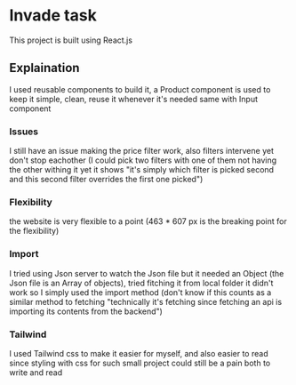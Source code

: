 # Invade task

This project is built using React.js

## Explaination

I used reusable components to build it, a Product component is used to keep it simple, clean, reuse it whenever it's needed 
same with Input component

### Issues 

I still have an issue making the price filter work, also filters intervene yet don't stop eachother (I could pick two filters with one of them not having the other withing it yet it shows "it's simply which filter is picked second and this second filter overrides the first one picked")

### Flexibility 

 the website is very flexible to a point (463 * 607 px is the breaking point for the flexibility)

 ### Import

 I tried using Json server to watch the Json file but it needed an Object (the Json file is an Array of objects), tried fitching it from local folder it didn't work so I simply used the import method (don't know if this counts as a similar method to fetching "technically it's fetching since fetching an api is importing its contents from the backend")

 ### Tailwind

 I used Tailwind css to make it easier for myself, and also easier to read since styling with css for such small project could still be a pain both to write and read 

